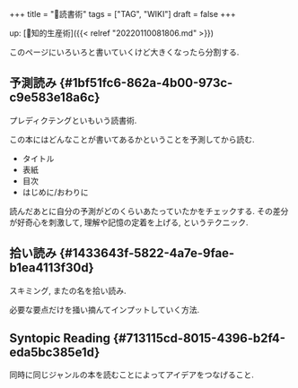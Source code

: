 +++
title = "📝読書術"
tags = ["TAG", "WIKI"]
draft = false
+++

up: [📁知的生産術]({{< relref "20220110081806.md" >}})

このページにいろいろと書いていくけど大きくなったら分割する.


## 予測読み {#1bf51fc6-862a-4b00-973c-c9e583e18a6c}

プレディクテングといもいう読書術.

この本にはどんなことが書いてあるかということを予測してから読む.

-   タイトル
-   表紙
-   目次
-   はじめに/おわりに

読んだあとに自分の予測がどのくらいあたっていたかをチェックする. その差分が好奇心を刺激して, 理解や記憶の定着を上げる, というテクニック.


## 拾い読み {#1433643f-5822-4a7e-9fae-b1ea4113f30d}

スキミング, またの名を拾い読み.

必要な要点だけを掻い摘んてインプットしていく方法.


## Syntopic Reading {#713115cd-8015-4396-b2f4-eda5bc385e1d}

同時に同じジャンルの本を読むことによってアイデアをつなげること.

